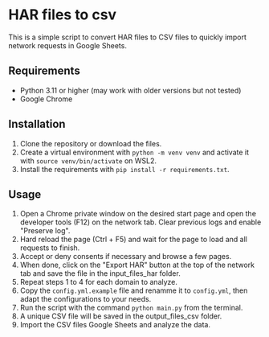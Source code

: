 # HAR files to csv

This is a simple script to convert HAR files to CSV files to quickly import network requests in Google Sheets.

## Requirements

- Python 3.11 or higher (may work with older versions but not tested)
- Google Chrome

## Installation

1. Clone the repository or download the files.
2. Create a virtual environment with `python -m venv venv` and activate it with `source venv/bin/activate` on WSL2.
3. Install the requirements with `pip install -r requirements.txt`.

## Usage

1. Open a Chrome private window on the desired start page and open the developer tools (F12) on the network tab. Clear previous logs and enable "Preserve log".
2. Hard reload the page (Ctrl + F5) and wait for the page to load and all requests to finish.
3. Accept or deny consents if necessary and browse a few pages.
4. When done, click on the "Export HAR" button at the top of the network tab and save the file in the input_files_har folder.
5. Repeat steps 1 to 4 for each domain to analyze.
6. Copy the `config.yml.example` file and renamme it to `config.yml`, then adapt the configurations to your needs.
7. Run the script with the command `python main.py` from the terminal.
8. A unique CSV file will be saved in the output_files_csv folder.
9. Import the CSV files Google Sheets and analyze the data.
